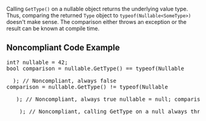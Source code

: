 Calling `GetType()` on a nullable object returns the underlying value type. Thus, comparing the returned `Type` object to
`typeof(Nullable<SomeType>)` doesn't make sense. The comparison either throws an exception or the result can be known at compile
time.

## Noncompliant Code Example

<pre>
int? nullable = 42;
bool comparison = nullable.GetType() == typeof(Nullable
 <int>
  ); // Noncompliant, always false
comparison = nullable.GetType() != typeof(Nullable
  <int>
   ); // Noncompliant, always true nullable = null; comparison = nullable.GetType() != typeof(Nullable
   <int>
    ); // Noncompliant, calling GetType on a null always throws an exception 
   </int>
  </int>
 </int></pre>